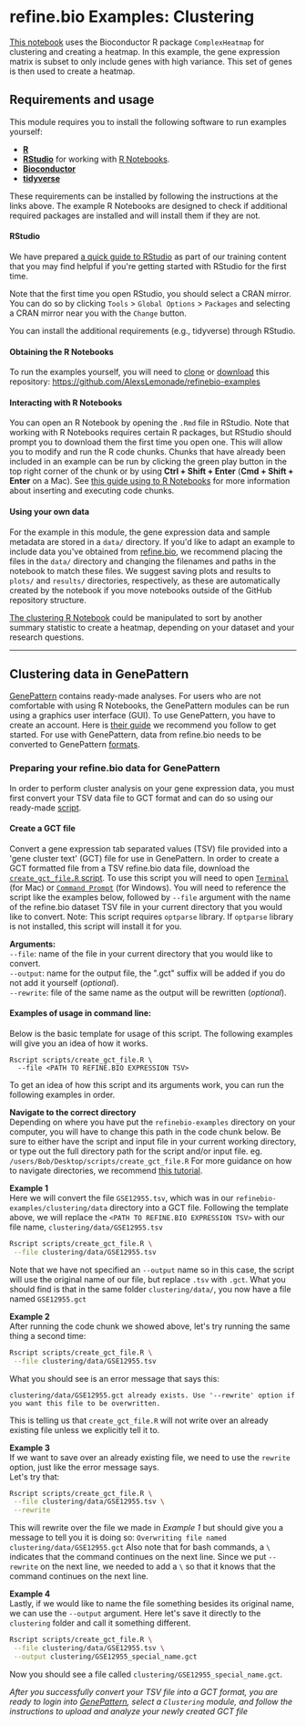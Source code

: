 # refine.bio Examples: Clustering

[This notebook](https://alexslemonade.github.io/refinebio-examples/clustering/clustering_example.nb.html) uses the Bioconductor R package `ComplexHeatmap` for clustering and creating a heatmap.
In this example, the gene expression matrix is subset to only include genes with high variance.
This set of genes is then used to create a heatmap.

## Requirements and usage

This module requires you to install the following software to run examples yourself:

* [**R**](https://cran.r-project.org/)
* [**RStudio**](https://www.rstudio.com/products/RStudio/) for working with [R Notebooks](https://bookdown.org/yihui/rmarkdown/notebook.html).
* [**Bioconductor**](https://bioconductor.org/install/)
* [**tidyverse**](https://www.tidyverse.org/)

These requirements can be installed by following the instructions at the links above.
The example R Notebooks are designed to check if additional required packages are installed and will install them if they are not.

#### RStudio

We have prepared [a quick guide to RStudio](https://github.com/AlexsLemonade/training-modules/blob/master/intro_to_R_tidyverse/00-rstudio_guide.md) as part of our training content that you may find helpful if you're getting started with RStudio for the first time.

Note that the first time you open RStudio, you should select a CRAN mirror.
You can do so by clicking `Tools` > `Global Options` > `Packages` and selecting a CRAN mirror near you with the `Change` button.

You can install the additional requirements (e.g., tidyverse) through RStudio.

#### Obtaining the R Notebooks

To run the examples yourself, you will need to [clone](https://help.github.com/articles/cloning-a-repository/) or [download](https://stackoverflow.com/a/6466993) this repository: https://github.com/AlexsLemonade/refinebio-examples

#### Interacting with R Notebooks

You can open an R Notebook by opening the `.Rmd` file in RStudio.
Note that working with R Notebooks requires certain R packages, but RStudio should prompt you to download them the first time you open one.
This will allow you to modify and run the R code chunks.
Chunks that have already been included in an example can be run by clicking the green play button in the top right corner of the chunk or by using **Ctrl + Shift + Enter** (**Cmd + Shift + Enter** on a Mac).
See [this guide using to R Notebooks](https://bookdown.org/yihui/rmarkdown/notebook.html#using-notebooks) for more information about inserting and executing code chunks.

#### Using your own data

For the example in this module, the gene expression data and sample metadata are stored in a `data/` directory.
If you'd like to adapt an example to include data you've obtained from [refine.bio](https://www.refine.bio/), we recommend placing the files in the `data/` directory and changing the filenames and paths in the notebook to match these files.
We suggest saving plots and results to `plots/` and `results/` directories, respectively, as these are automatically created by the notebook if you move notebooks outside of the GitHub repository structure.

[The clustering R Notebook](https://alexslemonade.github.io/refinebio-examples/clustering/clustering_example.nb.html) could be manipulated to sort by another summary statistic to create a heatmap, depending on your dataset and your research questions.

***
## Clustering data in GenePattern

[GenePattern](https://cloud.genepattern.org/gp/pages/login.jsf) contains ready-made analyses.
For users who are not comfortable with using R Notebooks, the GenePattern modules can be run using a graphics user interface (GUI).
To use GenePattern, you have to create an account.
Here is [their guide](http://software.broadinstitute.org/cancer/software/genepattern/quick-start) we recommend you follow to get started.
For use with GenePattern, data from refine.bio needs to be converted to GenePattern
[formats](http://software.broadinstitute.org/cancer/software/genepattern/file-formats-guide).

### Preparing your refine.bio data for GenePattern

In order to perform cluster analysis on your gene expression data, you must
first convert your TSV data file to GCT format and can do so using our ready-made
[script](https://github.com/AlexsLemonade/refinebio-examples/blob/master/scripts/create_gct_file.R).

#### Create a GCT file

Convert a gene expression tab separated values (TSV) file provided into a 'gene cluster text' (GCT) file for use in GenePattern.
In order to create a GCT formatted file from a TSV refine.bio data file, download the
[`create_gct_file.R` script](https://github.com/AlexsLemonade/refinebio-examples/blob/master/scripts/create_gct_file.R).
To use this script you will need to open [`Terminal`](https://macpaw.com/how-to/use-terminal-on-mac) (for Mac) or [`Command Prompt`](https://www.lifewire.com/command-prompt-2625840) (for Windows).
You will need to reference the script like the examples below, followed by `--file` argument with the name of the refine.bio dataset TSV file in your current directory that you would like to convert.
Note: This script requires `optparse` library. If `optparse` library is not installed, this script will install it for you.

**Arguments:**     
`--file`: name of the file in your current directory that you would like to convert.      
`--output`: name for the output file, the ".gct" suffix will be added if you do not add it yourself (*optional*).  
`--rewrite`: file of the same name as the output will be rewritten (*optional*).     

#### Examples of usage in command line:

Below is the basic template for usage of this script.
The following examples will give you an idea of how it works.

```
Rscript scripts/create_gct_file.R \
  --file <PATH TO REFINE.BIO EXPRESSION TSV>
```
To get an idea of how this script and its arguments work, you can run the following examples in order.

**Navigate to the correct directory**  
Depending on where you have put the `refinebio-examples` directory on your computer, you will have to change this path in the code chunk below.
Be sure to either have the script and input file in your current working directory, or type out the full directory path for the script and/or input file. eg. `/users/Bob/Desktop/scripts/create_gct_file.R`
For more guidance on how to navigate directories, we recommend [this tutorial](https://swcarpentry.github.io/shell-novice/02-filedir/index.html).

**Example 1**  
Here we will convert the file `GSE12955.tsv`, which was in our `refinebio-examples/clustering/data` directory into a GCT file.
Following the template above, we will replace the `<PATH TO REFINE.BIO EXPRESSION TSV>` with our file name, `clustering/data/GSE12955.tsv`

 ```bash
Rscript scripts/create_gct_file.R \
  --file clustering/data/GSE12955.tsv
 ```

Note that we have not specified an `--output` name so in this case, the script will use the original name of our file, but replace `.tsv` with `.gct`.
What you should find is that in the same folder `clustering/data/`, you now have a file named `GSE12955.gct`

**Example 2**  
After running the code chunk we showed above, let's try running the same thing a second time:

```bash
Rscript scripts/create_gct_file.R \
 --file clustering/data/GSE12955.tsv
```

What you should see is an error message that says this:

```
clustering/data/GSE12955.gct already exists. Use '--rewrite' option if you want this file to be overwritten.
```

This is telling us that `create_gct_file.R` will not write over an already existing file unless we explicitly tell it to.

**Example 3**  
If we want to save over an already existing file, we need to use the `rewrite` option, just like the error message says.  
Let's try that:

```bash
Rscript scripts/create_gct_file.R \
 --file clustering/data/GSE12955.tsv \
 --rewrite
```

This will rewrite over the file we made in *Example 1* but should give you a message to tell you it is doing so: `Overwriting file named clustering/data/GSE12955.gct`
Also note that for bash commands, a `\` indicates that the command continues on the next line.
Since we put `--rewrite` on the next line, we needed to add a `\` so that it knows that the command continues on the next line.

**Example 4**  
Lastly, if we would like to name the file something besides its original name, we can use the `--output` argument.
Here let's save it directly to the `clustering` folder and call it something different.

```bash
Rscript scripts/create_gct_file.R \
 --file clustering/data/GSE12955.tsv \
 --output clustering/GSE12955_special_name.gct
```

Now you should see a file called `clustering/GSE12955_special_name.gct`.

*After you successfully convert your TSV file into a GCT format, you are ready to login into [GenePattern](https://cloud.genepattern.org/gp/pages/login.jsf), select a `Clustering` module, and follow the instructions to upload and analyze your newly created GCT file*
